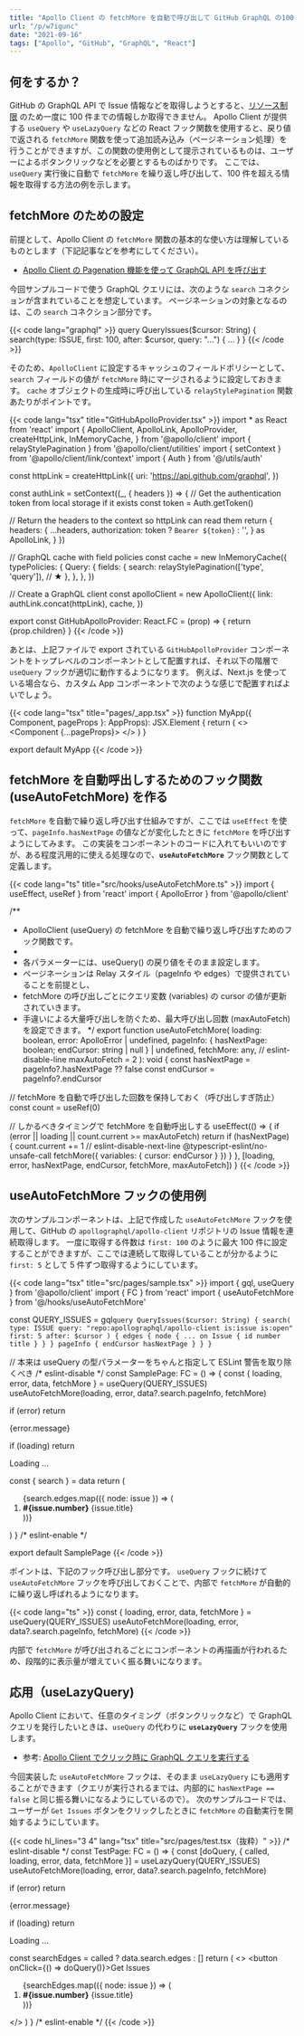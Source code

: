 ```yaml
---
title: "Apollo Client の fetchMore を自動で呼び出して GitHub GraphQL の100件制限を乗り越える (useAutoFetchMore)"
url: "/p/w7igunc"
date: "2021-09-16"
tags: ["Apollo", "GitHub", "GraphQL", "React"]
---
```


何をするか？
----

GitHub の GraphQL API で Issue 情報などを取得しようとすると、[リソース制限](https://docs.github.com/ja/graphql/overview/resource-limitations) のため一度に 100 件までの情報しか取得できません。
Apollo Client が提供する `useQuery` や `useLazyQuery` などの React フック関数を使用すると、戻り値で返される `fetchMore` 関数を使って追加読み込み（ページネーション処理）を行うことができますが、この関数の使用例として提示されているものは、ユーザーによるボタンクリックなどを必要とするものばかりです。
ここでは、`useQuery` 実行後に自動で `fetchMore` を繰り返し呼び出して、100 件を超える情報を取得する方法の例を示します。

fetchMore のための設定
----

前提として、Apollo Client の `fetchMore` 関数の基本的な使い方は理解しているものとします（下記記事などを参考にしてください）。

- [Apollo Client の Pagenation 機能を使って GraphQL API を呼び出す](/p/cu6eox7)

今回サンプルコードで使う GraphQL クエリには、次のような `search` コネクションが含まれていることを想定しています。
ページネーションの対象となるのは、この `search` コネクション部分です。

{{< code lang="graphql" >}}
query QueryIssues($cursor: String) {
  search(type: ISSUE, first: 100, after: $cursor, query: "...") {
    ...
  }
}
{{< /code >}}

そのため、`ApolloClient` に設定するキャッシュのフィールドポリシーとして、`search` フィールドの値が `fetchMore` 時にマージされるように設定しておきます。
`cache` オブジェクトの生成時に呼び出している `relayStylePagination` 関数あたりがポイントです。

{{< code lang="tsx" title="GitHubApolloProvider.tsx" >}}
import * as React from 'react'
import {
  ApolloClient,
  ApolloLink,
  ApolloProvider,
  createHttpLink,
  InMemoryCache,
} from '@apollo/client'
import { relayStylePagination } from '@apollo/client/utilities'
import { setContext } from '@apollo/client/link/context'
import { Auth } from '@/utils/auth'

const httpLink = createHttpLink({
  uri: 'https://api.github.com/graphql',
})

const authLink = setContext((_, { headers }) => {
  // Get the authentication token from local storage if it exists
  const token = Auth.getToken()

  // Return the headers to the context so httpLink can read them
  return {
    headers: {
      ...headers,
      authorization: token ? `Bearer ${token}` : '',
    } as ApolloLink,
  }
})

// GraphQL cache with field policies
const cache = new InMemoryCache({
  typePolicies: {
    Query: {
      fields: {
        search: relayStylePagination(['type', 'query']), // ★
      },
    },
  },
})

// Create a GraphQL client
const apolloClient = new ApolloClient({
  link: authLink.concat(httpLink),
  cache,
})

export const GitHubApolloProvider: React.FC = (prop) => {
  return <ApolloProvider client={apolloClient}>{prop.children}</ApolloProvider>
}
{{< /code >}}

あとは、上記ファイルで export されている `GitHubApolloProvider` コンポーネントをトップレベルのコンポーネントとして配置すれば、それ以下の階層で `useQuery` フックが適切に動作するようになります。
例えば、Next.js を使っている場合なら、カスタム App コンポーネントで次のような感じで配置すればよいでしょう。

{{< code lang="tsx" title="pages/_app.tsx" >}}
function MyApp({ Component, pageProps }: AppProps): JSX.Element {
  return (
    <>
      <Head>
        <title>My App</title>
        <meta name="description" content="すんごいアプリ" />
      </Head>
      <GitHubApolloProvider>
        <Component {...pageProps}></Component>
      </GitHubApolloProvider>
    </>
  )
}

export default MyApp
{{< /code >}}


fetchMore を自動呼出しするためのフック関数 (useAutoFetchMore) を作る
----

`fetchMore` を自動で繰り返し呼び出す仕組みですが、ここでは `useEffect` を使って、`pageInfo.hasNextPage` の値などが変化したときに `fetchMore` を呼び出すようにしてみます。
この実装をコンポーネントのコードに入れてもいいのですが、ある程度汎用的に使える処理なので、__`useAutoFetchMore`__ フック関数として定義します。

{{< code lang="ts" title="src/hooks/useAutoFetchMore.ts" >}}
import { useEffect, useRef } from 'react'
import { ApolloError } from '@apollo/client'

/**
 * ApolloClient (useQuery) の fetchMore を自動で繰り返し呼び出すためのフック関数です。
 *
 * 各パラメーターには、useQuery() の戻り値をそのまま設定します。
 * ページネーションは Relay スタイル（pageInfo や edges）で提供されていることを前提とし、
 * fetchMore の呼び出しごとにクエリ変数 (variables) の cursor の値が更新されていきます。
 * 手違いによる大量呼び出しを防ぐため、最大呼び出し回数 (maxAutoFetch) を設定できます。
 */
export function useAutoFetchMore(
  loading: boolean,
  error: ApolloError | undefined,
  pageInfo: { hasNextPage: boolean; endCursor: string | null } | undefined,
  fetchMore: any, // eslint-disable-line
  maxAutoFetch = 2
): void {
  const hasNextPage = pageInfo?.hasNextPage ?? false
  const endCursor = pageInfo?.endCursor

  // fetchMore を自動で呼び出した回数を保持しておく（呼び出しすぎ防止）
  const count = useRef(0)

  // しかるべきタイミングで fetchMore を自動呼出しする
  useEffect(() => {
    if (error || loading || count.current >= maxAutoFetch) return
    if (hasNextPage) {
      count.current += 1
      // eslint-disable-next-line @typescript-eslint/no-unsafe-call
      fetchMore({ variables: { cursor: endCursor } })
    }
  }, [loading, error, hasNextPage, endCursor, fetchMore, maxAutoFetch])
}
{{< /code >}}


useAutoFetchMore フックの使用例
----

次のサンプルコンポーネントは、上記で作成した `useAutoFetchMore` フックを使用して、GitHub の `apollographql/apollo-client` リポジトリの Issue 情報を連続取得します。
一度に取得する件数は `first: 100` のように最大 100 件に設定することができますが、ここでは連続して取得していることが分かるように `first: 5` として 5 件ずつ取得するようにしています。

{{< code lang="tsx" title="src/pages/sample.tsx" >}}
import { gql, useQuery } from '@apollo/client'
import { FC } from 'react'
import { useAutoFetchMore } from '@/hooks/useAutoFetchMore'

const QUERY_ISSUES = gql`
  query QueryIssues($cursor: String) {
    search(
      type: ISSUE
      query: "repo:apollographql/apollo-client is:issue is:open"
      first: 5
      after: $cursor
    ) {
      edges {
        node { ... on Issue { id number title } }
      }
      pageInfo { endCursor hasNextPage }
    }
  }
`

// 本来は useQuery の型パラメーターをちゃんと指定して ESLint 警告を取り除くべき
/* eslint-disable */
const SamplePage: FC = () => {
  const { loading, error, data, fetchMore } = useQuery(QUERY_ISSUES)
  useAutoFetchMore(loading, error, data?.search.pageInfo, fetchMore)

  if (error) return <p>{error.message}</p>
  if (loading) return <p>Loading ...</p>

  const { search } = data
  return (
    <ol>
      {search.edges.map(({ node: issue }) => (
        <li key={issue.id}>
          <b>#{issue.number}</b> {issue.title}
        </li>
      ))}
    </ol>
  )
}
/* eslint-enable */

export default SamplePage
{{< /code >}}

ポイントは、下記のフック呼び出し部分です。
`useQuery` フックに続けて `useAutoFetchMore` フックを呼び出しておくことで、内部で `fetchMore` が自動的に繰り返し呼ばれるようになります。

{{< code lang="ts" >}}
const { loading, error, data, fetchMore } = useQuery(QUERY_ISSUES)
useAutoFetchMore(loading, error, data?.search.pageInfo, fetchMore)
{{< /code >}}

内部で `fetchMore` が呼び出されるごとにコンポーネントの再描画が行われるため、段階的に表示量が増えていく振る舞いになります。


応用（useLazyQuery)
----

Apollo Client において、任意のタイミング（ボタンクリックなど）で GraphQL クエリを発行したいときは、`useQuery` の代わりに __`useLazyQuery`__ フックを使用します。

- 参考: [Apollo Client でクリック時に GraphQL クエリを実行する](/p/m7ju6gr)

今回実装した `useAutoFetchMore` フックは、そのまま `useLazyQuery` にも適用することができます（クエリが実行されるまでは、内部的に `hasNextPage == false` と同じ振る舞いになるようにしているので）。
次のサンプルコードでは、ユーザーが `Get Issues` ボタンをクリックしたときに `fetchMore` の自動実行を開始するようにしています。

{{< code hl_lines="3 4" lang="tsx" title="src/pages/test.tsx（抜粋）" >}}
/* eslint-disable */
const TestPage: FC = () => {
  const [doQuery, { called, loading, error, data, fetchMore }] =
    useLazyQuery(QUERY_ISSUES)
  useAutoFetchMore(loading, error, data?.search.pageInfo, fetchMore)

  if (error) return <p>{error.message}</p>
  if (loading) return <p>Loading ...</p>

  const searchEdges = called ? data.search.edges : []
  return (
    <>
      <button onClick={() => doQuery()}>Get Issues</button>
      <ol>
        {searchEdges.map(({ node: issue }) => (
          <li key={issue.id}>
            <b>#{issue.number}</b> {issue.title}
          </li>
        ))}
      </ol>
    </>
  )
}
/* eslint-enable */
{{< /code >}}

